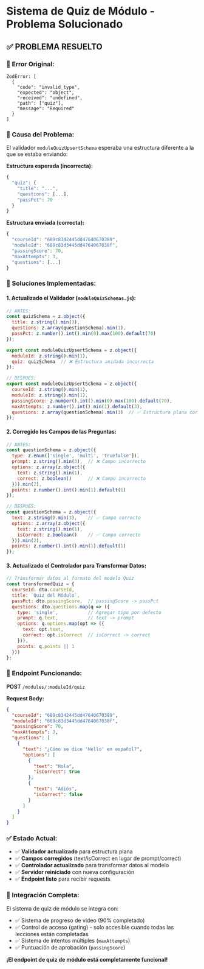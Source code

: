 # Sistema de Quiz de Módulo - Problema Solucionado

## ✅ PROBLEMA RESUELTO

### 🔧 Error Original:
```
ZodError: [
  {
    "code": "invalid_type",
    "expected": "object",
    "received": "undefined",
    "path": ["quiz"],
    "message": "Required"
  }
]
```

### 🎯 Causa del Problema:

El validador `moduleQuizUpsertSchema` esperaba una estructura diferente a la que se estaba enviando:

**Estructura esperada (incorrecta):**
```javascript
{
  "quiz": {
    "title": "...",
    "questions": [...],
    "passPct": 70
  }
}
```

**Estructura enviada (correcta):**
```javascript
{
  "courseId": "689c8342445dd47640670389",
  "moduleId": "689c83d3445dd4764067038f",
  "passingScore": 70,
  "maxAttempts": 3,
  "questions": [...]
}
```

### 🔧 Soluciones Implementadas:

#### 1. **Actualizado el Validador (`moduleQuizSchemas.js`)**:

```javascript
// ANTES:
const quizSchema = z.object({
  title: z.string().min(3),
  questions: z.array(questionSchema).min(1),
  passPct: z.number().int().min(0).max(100).default(70)
});

export const moduleQuizUpsertSchema = z.object({
  moduleId: z.string().min(1),
  quiz: quizSchema  // ❌ Estructura anidada incorrecta
});

// DESPUÉS:
export const moduleQuizUpsertSchema = z.object({
  courseId: z.string().min(1),
  moduleId: z.string().min(1),
  passingScore: z.number().int().min(0).max(100).default(70),
  maxAttempts: z.number().int().min(1).default(3),
  questions: z.array(questionSchema).min(1)  // ✅ Estructura plana correcta
});
```

#### 2. **Corregido los Campos de las Preguntas**:

```javascript
// ANTES:
const questionSchema = z.object({
  type: z.enum(['single', 'multi', 'truefalse']),
  prompt: z.string().min(3),  // ❌ Campo incorrecto
  options: z.array(z.object({
    text: z.string().min(1),
    correct: z.boolean()      // ❌ Campo incorrecto
  })).min(2),
  points: z.number().int().min(1).default(1)
});

// DESPUÉS:
const questionSchema = z.object({
  text: z.string().min(3),    // ✅ Campo correcto
  options: z.array(z.object({
    text: z.string().min(1),
    isCorrect: z.boolean()    // ✅ Campo correcto
  })).min(2),
  points: z.number().int().min(1).default(1)
});
```

#### 3. **Actualizado el Controlador para Transformar Datos**:

```javascript
// Transformar datos al formato del modelo Quiz
const transformedQuiz = {
  courseId: dto.courseId,
  title: `Quiz del Módulo`,
  passPct: dto.passingScore,  // passingScore -> passPct
  questions: dto.questions.map(q => ({
    type: 'single',           // Agregar tipo por defecto
    prompt: q.text,           // text -> prompt
    options: q.options.map(opt => ({
      text: opt.text,
      correct: opt.isCorrect  // isCorrect -> correct
    })),
    points: q.points || 1
  }))
};
```

### 🚀 Endpoint Funcionando:

**POST** `/modules/:moduleId/quiz`

**Request Body:**
```json
{
  "courseId": "689c8342445dd47640670389",
  "moduleId": "689c83d3445dd4764067038f",
  "passingScore": 70,
  "maxAttempts": 3,
  "questions": [
    {
      "text": "¿Cómo se dice 'Hello' en español?",
      "options": [
        {
          "text": "Hola",
          "isCorrect": true
        },
        {
          "text": "Adiós",
          "isCorrect": false
        }
      ]
    }
  ]
}
```

### ✅ Estado Actual:

- ✅ **Validador actualizado** para estructura plana
- ✅ **Campos corregidos** (text/isCorrect en lugar de prompt/correct)
- ✅ **Controlador actualizado** para transformar datos al modelo
- ✅ **Servidor reiniciado** con nueva configuración
- ✅ **Endpoint listo** para recibir requests

### 🔗 Integración Completa:

El sistema de quiz de módulo se integra con:
- ✅ Sistema de progreso de video (90% completado)
- ✅ Control de acceso (gating) - solo accesible cuando todas las lecciones están completadas
- ✅ Sistema de intentos múltiples (`maxAttempts`)
- ✅ Puntuación de aprobación (`passingScore`)

**¡El endpoint de quiz de módulo está completamente funcional!**
